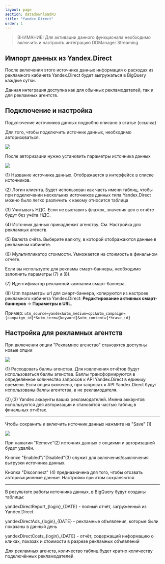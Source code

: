 ```yaml
---
layout: page
section: datadownloadRU
title: "Yandex.Direct"
order: 1
---
```


>ВНИМАНИЕ! Для активации данного функционала необходимо включить и настроить интеграцию DDManager Streaming

## Импорт данных из Yandex.Direct

После включения этого источника данных информация о расходах из рекламного кабинета Yandex.Direct будет выгружаться  в BigQuery каждые сутки.

Данная интеграция доступна как для обычных рекламодателей, так и для рекламных агентств.

## Подключение и настройка

Подключение источников данных подробно описано в статье {ссылка}

Для того, чтобы подключить источник данных, необходимо авторизоваться.

![](/img/YD1.png)

После авторизации нужно установить параметры источника данных

![](/img/YD2.png)

(1) Название источника данных. Отображается в интерфейсе в списке источников.

(2) Логин клиента. Будет использован как часть имени таблиц, чтобы при подключении нескольких источников данных типа Yandex.Direct можно было легко различить к какому относится таблица

(3) Учитывать НДС. Если не выставить флажок, значения цен в отчёте будут без учёта НДС.

(4) Источник данных принадлежит агенству. См. Настройка для рекламных агенств.

(5) Валюта счёта. Выберите валюту, в которой отображаются данные в рекламном кабинете.

(6) Мультипликатор стоимости. Умножается на стоимость в финальном отчёте.

Если вы используете для рекламы смарт-баннеры, необходимо заполнить параметры (7) и (8).

(7) Идентификатор рекламной кампании смарт-баннера.

(8) Utm параметры url для смарт-баннера, копируются из настроек рекламного кабинета Yandex.Direct: **Редактирование активных смарт-баннеров** → **Параметры в URL**.

Пример: `utm_source=yandex&utm_medium=cpc&utm_campaign={campaign_id}*&utm_term={keyword}&utm_content={*hrase_id}`

## Настройка для рекламных агентств

При включении опции "Рекламное агенство" становятся доступны новые опции

![](/img/YD3.png)

(1) Расходовать баллы агенства. Для извлечения отчётов будут использоваться баллы агенства. Баллы трансформируются в определённое количество запросов к API Yandex.Direct в единицу времени. Если опция включена, при запросах к API Yandex.Direct будут использованы баллы агентства, а не рекламодателя.

(2),(3) Yandex аккаунты ваших рекламодателей. Имена аккаунтов используются для авторизации и становятся частью таблиц в финальных отчётах.

---

Чтобы сохранить и включить источник данных нажмите на "Save" (1)

![](/img/YD4.png)

При нажатии "Remove"(2) источних данных с опциями и авторизацией будет удалён.

Кнопке "Enabled"/"Disabled"(3) служит для включения/выключения выгрузки источника данных.

Кнопка "Disconnect" (4) предназначена для того, чтобы отозвать авторизационные данные. Настройки при этом сохраняются.

---

В результате работы источника данных,  в BigQuery будут созданы таблицы:

yandexDirectReport_{login}_{DATE} - полный отчёт, загруженный из Yandex.Direct

yandexDirectAds_{login}_{DATE} - рекламные объявления, которые были показаны в данный день

yandexDirectCosts_{login}_{DATE} - отчёт, содержащий информацию о кликах, показах и стоимости в разрезе рекламных объявлений

Для рекламных агенств, количество таблиц будет кратно количеству подключённых рекламодателей.
